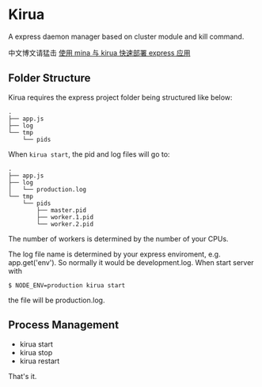 # Kirua

A express daemon manager based on cluster module and kill command.

中文博文请猛击 [使用 mina 与 kirua 快速部署 express 应用](http://cyj.me/f2e/deploying-express-app/)

## Folder Structure

Kirua requires the express project folder being structured like below:

    .
    ├── app.js
    ├── log
    └── tmp
        └── pids

When `kirua start`, the pid and log files will go to:

    .
    ├── app.js
    ├── log
    │   └── production.log
    └── tmp
        └── pids
            ├── master.pid
            ├── worker.1.pid
            └── worker.2.pid

The number of workers is determined by the number of your CPUs.

The log file name is determined by your express enviroment, e.g. app.get('env').
So normally it would be development.log. When start server with

```
$ NODE_ENV=production kirua start
```

the file will be production.log.

## Process Management

- kirua start
- kirua stop
- kirua restart

That's it.
